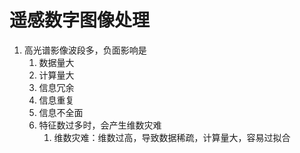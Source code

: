 # 遥感数字图像处理

1. 高光谱影像波段多，负面影响是
   1. 数据量大
   2. 计算量大
   3. 信息冗余
   4. 信息重复
   5. 信息不全面
   6. 特征数过多时，会产生维数灾难
      1. 维数灾难：维数过高，导致数据稀疏，计算量大，容易过拟合

